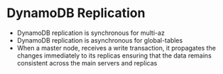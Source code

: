 
# DynamoDB Replication
- DynamoDB replication is synchronous for multi-az
- DynamoDB replication is asynchronous for global-tables
- When a master node, receives a write transaction, it propagates the changes immediately to 
  its replicas ensuring that the data remains consistent across the main servers and replicas